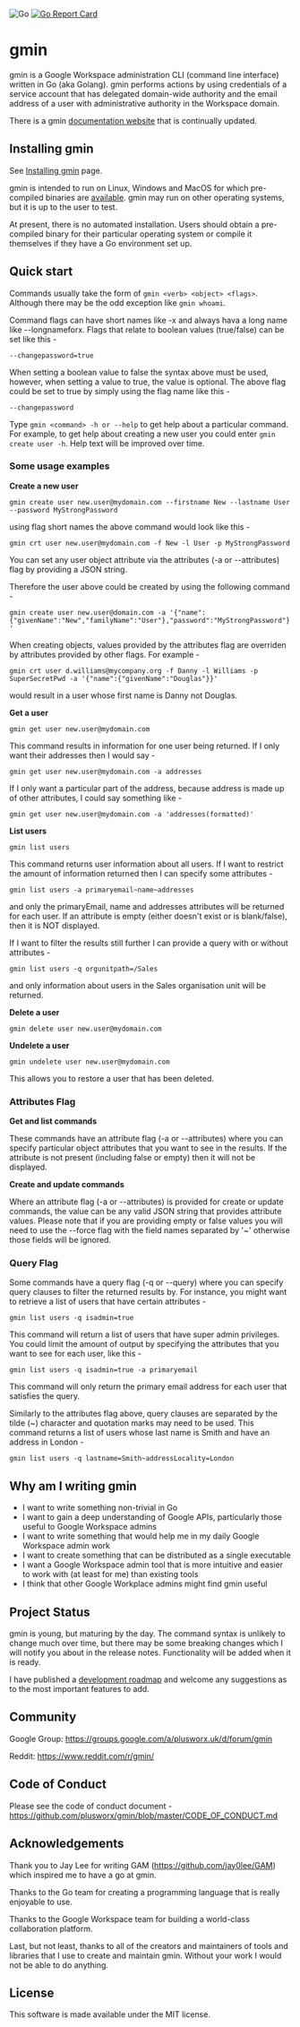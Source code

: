 ![Go](https://github.com/plusworx/gmin/workflows/Go/badge.svg)  [![Go Report Card](https://goreportcard.com/badge/github.com/plusworx/gmin)](https://goreportcard.com/report/github.com/plusworx/gmin)

# gmin
gmin is a Google Workspace administration CLI (command line interface) written in Go (aka Golang). gmin performs actions by using credentials of a service account that has delegated domain-wide authority and the email address of a user with administrative authority in the Workspace domain.

There is a gmin [documentation website](https://gmin.plusworx.uk) that is continually updated.

## Installing gmin
See [Installing gmin](https://gmin.plusworx.uk/#/getting_started?id=installing-gmin) page.

gmin is intended to run on Linux, Windows and MacOS for which pre-compiled binaries are [available](https://github.com/plusworx/gmin/releases). gmin may run on other operating systems, but it is up to the user to test.

At present, there is no automated installation. Users should obtain a pre-compiled binary for their particular operating system or compile it themselves if they have a Go environment set up.

## Quick start
Commands usually take the form of `gmin <verb> <object> <flags>`. Although there may be the odd exception like `gmin whoami`.

Command flags can have short names like -x and always hava a long name like --longnameforx. Flags that relate to boolean values (true/false) can be set like this -

`--changepassword=true`

When setting a boolean value to false the syntax above must be used, however, when setting a value to true, the value is optional. The above flag could be set to true by simply using the flag name like this -

`--changepassword`

Type `gmin <command> -h or --help` to get help about a particular command. For example, to get help about creating a new user you could enter `gmin create user -h`. Help text will be improved over time.

### Some usage examples

**Create a new user**

`gmin create user new.user@mydomain.com --firstname New --lastname User --password MyStrongPassword`

using flag short names the above command would look like this -

`gmin crt user new.user@mydomain.com -f New -l User -p MyStrongPassword`

You can set any user object attribute via the attributes (-a or --attributes) flag by providing a JSON string.

Therefore the user above could be created by using the following command -

`gmin create user new.user@domain.com -a '{"name":{"givenName":"New","familyName":"User"},"password":"MyStrongPassword"}'`

When creating objects, values provided by the attributes flag are overriden by attributes provided by other flags. For example -

`gmin crt user d.williams@mycompany.org -f Danny -l Williams -p SuperSecretPwd -a '{"name":{"givenName":"Douglas"}}'`

would result in a user whose first name is Danny not Douglas.

**Get a user**

`gmin get user new.user@mydomain.com`

This command results in information for one user being returned. If I only want their addresses then I would say -

`gmin get user new.user@mydomain.com -a addresses`

If I only want a particular part of the address, because address is made up of other attributes, I could say something like -

`gmin get user new.user@mydomain.com -a 'addresses(formatted)'`

**List users**

`gmin list users`

This command returns user information about all users. If I want to restrict the amount of information returned then I can specify some attributes -

`gmin list users -a primaryemail~name~addresses`

and only the primaryEmail, name and addresses attributes will be returned for each user. If an attribute is empty (either doesn't exist or is blank/false), then it is NOT displayed.

If I want to filter the results still further I can provide a query with or without attributes -

`gmin list users -q orgunitpath=/Sales`

and only information about users in the Sales organisation unit will be returned.

**Delete a user**

`gmin delete user new.user@mydomain.com`

**Undelete a user**

`gmin undelete user new.user@mydomain.com`

This allows you to restore a user that has been deleted.

### Attributes Flag

**Get and list commands**

These commands have an attribute flag (-a or --attributes) where you can specify particular object attributes that you want to see in the results. If the attribute is not present (including false or empty) then it will not be displayed.

**Create and update commands**

Where an attribute flag (-a or --attributes) is provided for create or update commands, the value can be any valid JSON string that provides attribute values. Please note that if you are providing empty or false values you will need to use the --force flag with the field names separated by '~' otherwise those fields will be ignored.

### Query Flag

Some commands have a query flag (-q or --query) where you can specify query clauses to filter the returned results by. For instance, you might want to retrieve a list of users that have certain attributes -

`gmin list users -q isadmin=true`

This command will return a list of users that have super admin privileges. You could limit the amount of output by specifying the attributes that you want to see for each user, like this -

`gmin list users -q isadmin=true -a primaryemail`

This command will only return the primary email address for each user that satisfies the query.

Similarly to the attributes flag above, query clauses are separated by the tilde (~) character and quotation marks may need to be used. This command returns a list of users whose last name is Smith and have an address in London -

`gmin list users -q lastname=Smith~addressLocality=London`

## Why am I writing gmin

* I want to write something non-trivial in Go
* I want to gain a deep understanding of Google APIs, particularly those useful to Google Workspace admins
* I want to write something that would help me in my daily Google Workspace admin work 
* I want to create something that can be distributed as a single executable
* I want a Google Workspace admin tool that is more intuitive and easier to work with (at least for me) than existing tools
* I think that other Google Workplace admins might find gmin useful

## Project Status
gmin is young, but maturing by the day. The command syntax is unlikely to change much over time, but there may be some breaking changes which I will notify you about in the release notes. Functionality will be added when it is ready.

I have published a [development roadmap](https://https://gmin.plusworx.uk/#/dev_roadmap) and welcome any suggestions as to the most important features to add.

## Community

Google Group: https://groups.google.com/a/plusworx.uk/d/forum/gmin

Reddit: https://www.reddit.com/r/gmin/

## Code of Conduct
Please see the code of conduct document - https://github.com/plusworx/gmin/blob/master/CODE_OF_CONDUCT.md

## Acknowledgements

Thank you to Jay Lee for writing GAM (https://github.com/jay0lee/GAM) which inspired me to have a go at gmin.

Thanks to the Go team for creating a programming language that is really enjoyable to use.

Thanks to the Google Workspace team for building a world-class collaboration platform.

Last, but not least, thanks to all of the creators and maintainers of tools and libraries that I use to create and maintain gmin. Without your work I would not be able to do anything.

## License
This software is made available under the MIT license.
